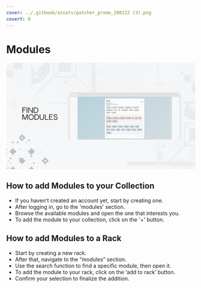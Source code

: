 ```yaml
---
cover: ../.gitbook/assets/patcher_promo_280122 (3).png
coverY: 0
---
```


# Modules

![](<../.gitbook/assets/patcher_promo_280122 (3) (Small).png>)

## How to add Modules to your Collection

- If you haven't created an account yet, start by creating one.
- After logging in, go to the 'modules' section.
- Browse the available modules and open the one that interests you.
- To add the module to your collection, click on the '+' button.

## How to add Modules to a Rack

- Start by creating a new rack.
- After that, navigate to the “modules” section.
- Use the search function to find a specific module, then open it.
- To add the module to your rack, click on the ‘add to rack’ button.
- Confirm your selection to finalize the addition.
